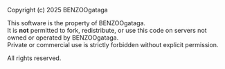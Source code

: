 Copyright (c) 2025 BENZOOgataga

This software is the property of BENZOOgataga.  
It is **not** permitted to fork, redistribute, or use this code on servers not owned or operated by BENZOOgataga.  
Private or commercial use is strictly forbidden without explicit permission.

All rights reserved.
